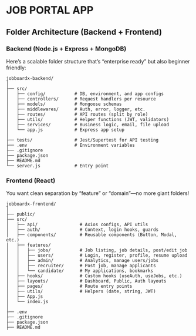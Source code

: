# JOB PORTAL APP
## Folder Architecture (Backend + Frontend)
### Backend (Node.js + Express + MongoDB)
Here’s a scalable folder structure that’s “enterprise ready” but also beginner friendly:

    jobboardx-backend/
    │
    ├── src/
    │   ├── config/           # DB, environment, and app configs
    │   ├── controllers/      # Request handlers per resource
    │   ├── models/           # Mongoose schemas
    │   ├── middlewares/      # Auth, error, logger, etc.
    │   ├── routes/           # API routes (split by role)
    │   ├── utils/            # Helper functions (JWT, validators)
    │   ├── services/         # Business logic, email, file upload
    │   └── app.js            # Express app setup
    │
    ├── tests/                # Jest/Supertest for API testing
    ├── .env                  # Environment variables
    ├── .gitignore
    ├── package.json
    ├── README.md
    └── server.js             # Entry point


### Frontend (React)
You want clean separation by “feature” or “domain”—no more giant folders!

    jobboardx-frontend/
    │
    ├── public/
    ├── src/
    │   ├── api/                # Axios configs, API utils
    │   ├── auth/               # Context, login hooks, guards
    │   ├── components/         # Reusable components (Button, Modal, etc.)
    │   ├── features/
    │   │   ├── jobs/           # Job listing, job details, post/edit job
    │   │   ├── users/          # Login, register, profile, resume upload
    │   │   ├── admin/          # Analytics, manage users/jobs
    │   │   ├── recruiter/      # Post job, manage applicants
    │   │   └── candidate/      # My applications, bookmarks
    │   ├── hooks/              # Custom hooks (useAuth, useJobs, etc.)
    │   ├── layouts/            # Dashboard, Public, Auth layouts
    │   ├── pages/              # Route entry points
    │   ├── utils/              # Helpers (date, string, JWT)
    │   ├── App.js
    │   └── index.js
    │
    ├── .env
    ├── .gitignore
    ├── package.json
    ├── README.md



